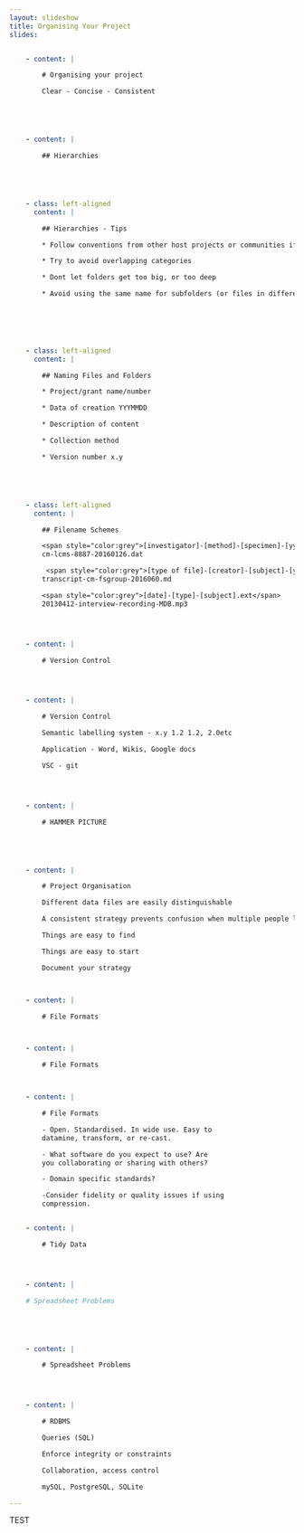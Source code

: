 ```yaml
---
layout: slideshow
title: Organising Your Project
slides:


    - content: |

        # Organising your project

        Clear - Concise - Consistent





    - content: |

        ## Hierarchies





    - class: left-aligned
      content: |

        ## Hierarchies - Tips

        * Follow conventions from other host projects or communities if they exist

        * Try to avoid overlapping categories

        * Dont let folders get too big, or too deep

        * Avoid using the same name for subfolders (or files in different subfolders)
    

      



    - class: left-aligned
      content: |

        ## Naming Files and Folders

        * Project/grant name/number

        * Data of creation YYYMMDD

        * Description of content

        * Collection method

        * Version number x.y





    - class: left-aligned
      content: |

        ## Filename Schemes

        <span style="color:grey">[investigator]-[method]-[specimen]-[yyymmdd].ext</span>
        cm-lcms-8887-20160126.dat

         <span style="color:grey">[type of file]-[creator]-[subject]-[yyymmdd].ext</span>
        transcript-cm-fsgroup-2016060.md

        <span style="color:grey">[date]-[type]-[subject].ext</span>
        20130412-interview-recording-MDB.mp3




    - content: |

        # Version Control




    - content: |

        # Version Control

        Semantic labelling system - x.y 1.2 1.2, 2.0etc

        Application - Word, Wikis, Google docs

        VSC - git




    - content: |

        # HAMMER PICTURE





    - content: |

        # Project Organisation

        Different data files are easily distinguishable

        A consistent strategy prevents confusion when multiple people le are working on a project

        Things are easy to find

        Things are easy to start

        Document your strategy



    - content: |

        # File Formats



    - content: |

        # File Formats



    - content: |

        # File Formats

        - Open. Standardised. In wide use. Easy to
        datamine, transform, or re-cast.

        - What software do you expect to use? Are
        you collaborating or sharing with others?

        - Domain specific standards?

        -Consider fidelity or quality issues if using
        compression.


    - content: |

        # Tidy Data




    - content: |

    # Spreadsheet Problems





    - content: |

        # Spreadsheet Problems




    - content: |

        # RDBMS

        Queries (SQL)

        Enforce integrity or constraints

        Collaboration, access control

        mySQL, PostgreSQL, SQLite

---
```


TEST